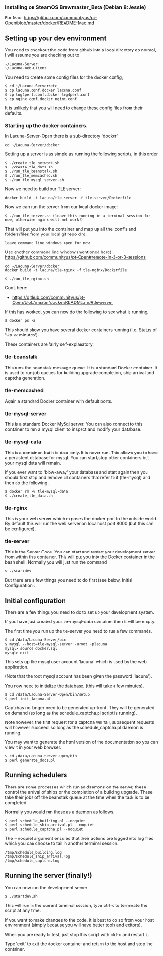 ### Installing on SteamOS Brewmaster_Beta (Debian 8:Jessie)
For Mac: https://github.com/communityus/pt-Open/blob/master/docker/README-Mac.md

## Setting up your dev environment

You need to checkout the code from github into a local directory as normal, I
will assume you are checking out to 

    ~/Lacuna-Server
    ~/Lacuna-Web-Client

You need to create some config files for the docker config,

    $ cd ~/Lacuna-Server/etc
    $ cp lacuna.conf.docker lacuna.conf
    $ cp log4perl.conf.docker log4perl.conf
    $ cp nginx.conf.docker nginx.conf

It is unlikely that you will need to change these config files from their
defaults.

### Starting up the docker containers.

In Lacuna-Server-Open there is a sub-directory 'docker'

```
cd ~/Lacuna-Server/docker
```

Setting up a server is as simple as running the following scripts, in this
order

    $ ./create_tle_network.sh
    $ ./create_tle_data.sh
    $ ./run_tle_beanstalk.sh
    $ ./run_tle_memcached.sh
    $ ./run_tle_mysql_server.sh
    
Now we need to build our TLE server:
```
docker build -t lacuna/tle-server -f tle-server/Dockerfile .
```
Now we can run the server from our local docker image:

    $ ./run_tle_server.sh (leave this running in a terminal session for now, otherwise nginx will not work!)

That will put you into the container and map up all the .conf's and folders/files from your local git repo dirs.
```
leave command line windows open for now
```

Use another command line window (mentioned here):
https://github.com/communityus/pt-Open#remote-in-2-or-3-sessions
```
cd ~/Lacuna-Server/docker
docker build -t lacuna/tle-nginx -f tle-nginx/Dockerfile .
```
    $ ./run_tle_nginx.sh
    
Cont. here: 
- https://github.com/communityus/pt-Open/blob/master/docker/README.md#tle-server

If this has worked, you can now do the following to see what is running.

    $ docker ps -a

This should show you have several docker containers running (i.e. Status
of 'Up xx minutes').

These containers are fairly self-explanatory.

### tle-beanstalk

This runs the beanstalk message queue. It is a standard Docker container.
It is used to run job queues for building upgrade completion, ship arrival
and captcha generation.

### tle-memcached

Again a standard Docker container with default ports.

### tle-mysql-server

This is a standard Docker MySql server. You can also connect to this
container to run a mysql client to inspect and modify your database.

### tle-mysql-data

This is a container, but it is data-only. It is never run. This allows you
to have a persistent database for mysql. You can start/stop other containers
but your mysql data will remain.

If you ever want to 'blow-away' your database and start again then you
should first stop and remove all containers that refer to it (tle-mysql)
and then do the following.

    $ docker rm -v tle-mysql-data
    $ ./create_tle_data.sh

### tle-nginx

This is your web server which exposes the docker port to the outside world.
By default this will run the web server on localhost port 8000 (but this can
be configured).

### tle-server

This is the Server Code. You can start and restart your development server
from within this container. This will put you into the Docker container in the 
bash shell. Normally you will just run the command

    $ ./startdev

But there are a few things you need to do first (see below, Initial Configuration).


## Initial configuration

There are a few things you need to do to set up your development system.

If you have just created your tle-mysql-data container then it will be empty.

The first time you run up the tle-server you need to run a few commands.

    $ cd /data/Lacuna-Server/bin
    $ mysql --host=tle-mysql-server -uroot -placuna
    mysql> source docker.sql
    mysql> exit

This sets up the mysql user account 'lacuna' which is used by the web application.

(Note that the root mysql account has been given the password 'lacuna').

You now need to initialize the database. (this will take a few minutes).

    $ cd /data/Lacuna-Server-Open/bin/setup
    $ perl init_lacuna.pl


Captchas no longer need to be generated up-front. They will be generated
on demand (so long as the schedule_captcha.pl script is running).

Note however, the first request for a captcha will fail, subsequent
requests will however succeed, so long as the schedule_captcha.pl 
daemon is running.

You may want to generate the html version of the documentation so you
can view it in your web browser.

    $ cd /data/Lacuna-Server-Open/bin
    $ perl generate_docs.pl


## Running schedulers

There are some processes which run as daemons on the server, these control
the arrival of ships or the completion of a building upgrade. These take
their jobs off the beanstalk queue at the time when the task is to be
completed.

Normally you would run these as a daemon as follows.

    $ perl schedule_building.pl --noquiet
    $ perl schedule_ship_arrival.pl --noquiet
    $ perl schedule_captcha.pl --noquiet

The --noquiet argument ensures that their actions are logged into log files
which you can choose to tail in another terminal session.

    /tmp/schedule_building.log
    /tmp/schedule_ship_arrival.log
    /tmp/schedule_captcha.log

## Running the server (finally!)

You can now run the development server

    $ ./startdev.sh

This will run in the current terminal session, type ctrl-c to terminate
the script at any time.

If you want to make changes to the code, it is best to do so from your host
environment (simply because you will have better tools and editors).

When you are ready to test, just stop this script with ctrl-c and restart it.

Type 'exit' to exit the docker container and return to the host and stop the container.

